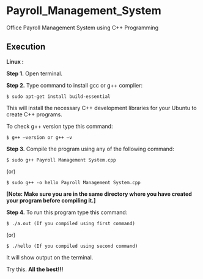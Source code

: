 # Payroll_Management_System
Office Payroll Management System using C++ Programming
## Execution
<b>Linux :</b>

<b>Step 1.</b> Open terminal.

<b>Step 2.</b> Type command to install gcc or g++ complier:
```
$ sudo apt-get install build-essential
```
This will install the necessary C++ development libraries for your Ubuntu to create C++ programs.<br>

To check g++ version type this command:
```
$ g++ –version or g++ –v
```

<b>Step 3.</b> Compile the program using any of the following command:
```
$ sudo g++ Payroll Management System.cpp 
```
(or)
```
$ sudo g++ -o hello Payroll Management System.cpp
```
<b>[Note: Make sure you are in the same directory where you have created your program before compiling it.]</b><br>

<b>Step 4.</b> To run this program type this command:
```
$ ./a.out (If you compiled using first command)
```
(or)
```
$ ./hello (If you compiled using second command)
```
It will show output on the terminal.

Try this. <b>All the best!!!</b>
